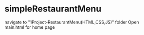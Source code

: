 # simpleRestaurantMenu 
navigate to "1Project-RestaurantMenu(HTML,CSS,JS)" folder
Open main.html for home page
